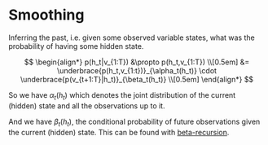 # Smoothing

Inferring the past, i.e. given some observed variable states, what was the
probability of having some hidden state.

$$
\begin{align*}
p(h_t|v_{1:T}) &\propto p(h_t,v_{1:T}) \\[0.5em]
&= \underbrace{p(h_t,v_{1:t})}_{\alpha_t(h_t)} \cdot
\underbrace{p(v_{t+1:T}|h_t)}_{\beta_t(h_t)} \\[0.5em]
\end{align*}
$$

So we have $\alpha_t(h_t)$ which denotes the joint distribution of the current
(hidden) state and all the observations up to it.

And we have $\beta_t(h_t)$, the conditional probability of future observations
given the current (hidden) state. This can be found with [beta-recursion](202211031045.md).
